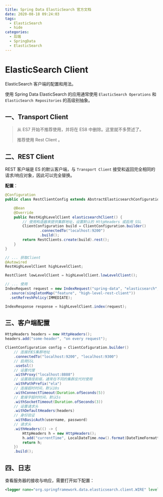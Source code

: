 ```yaml
---
title: Spring Data ElasticSearch 官方文档
date: 2020-08-18 09:24:03
tags:
  - ElasticSearch
  - hide
categories:
  - 后端
  - SpringData
  - ElasticSearch
---
```


# ElasticSearch Client

ElasticSearch 客户端的配置和用法。

使用 Spring Data ElasticSearch 的应用通常使用 `ElasticSearch Operations` 和 `ElasticSearch Repositories` 的高级别抽象。

<!-- More -->

## 一、Transport Client

> 从 ES7 开始不推荐使用，并将在 ES8 中删除。这里就不多赘述了。
>
> 推荐使用 Rest Client 。

## 二、REST Client

REST 客户端是 ES 的默认客户端，与 `Transport Client` 接受和返回完全相同的请求/响应对象，因此可以完全替换。

**配置**：

```java
@Configuration
public class RestClientConfig extends AbstractElasticsearchConfiguration {

    @Bean
    @Override
    public RestHighLevelClient elasticsearchClient() {
        // 使用构造器来提供集群地址，设置默认的 HttpHeaders 或启用 SSL
        ClientConfiguration build = ClientConfiguration.builder()
                .connectedTo("localhost:9200")
                .build();
        return RestClients.create(build).rest();
    }
}

// ... 获取Client
@Autowired
RestHighLevelClient highLevelClient;

RestClient lowLevelClient = highLevelClient.lowLevelClient();

// ... 使用
IndexRequest request = new IndexRequest("spring-data", "elasticsearch", randomID())
  .source(singletonMap("feature", "high-level-rest-client"))
  .setRefreshPolicy(IMMEDIATE);

IndexResponse response = highLevelClient.index(request);

```

## 三、客户端配置

```java
HttpHeaders headers = new HttpHeaders();
headers.add("some-header", "on every request");

ClientConfiguration config = ClientCofiguration.builder()
    // 连接的ES集群地址
    .connectedTo("localhost:9200", "localhost:9300")
    // 启用SSL
    .useSsl()
    // 设置代理
    .withProxy("localhost:8888")
    // 设置路径前缀，通常在不同的集群反代时使用
    .withPathPrefix("ela")
    // 连接超时时间，默认10s
    .withConnectTimeout(Duration.ofSeconds(5))
    // 套接字超时时间，默认5s
    .withSocketTimeout(Duration.ofSeconds(3))
    // 设置请求头
    .withDefaultHeaders(headers)
    // 身份验证
    .withBasicAuth(username, password)
    // 请求头
    .withHeaders(() -> {
        HttpHeaders h = new HttpHeaders();
        h.add("currentTime", LocalDateTime.now().format(DateTimeFormatter.ISO_LOCAL_DATE_TIME));
        return h;
    })
    .build();
```

## 四、日志

查看服务器的接收与响应，需要打开如下配置：

```xml
<logger name="org.springframework.data.elasticsearch.client.WIRE" level="trace" />
```

